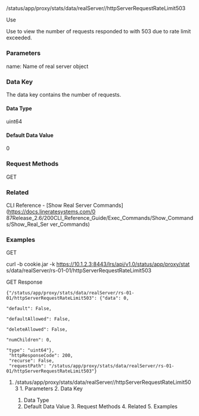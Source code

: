 ##
/status/app/proxy/stats/data/realServer/<name>/httpServerRequestRateLimit503

Use

Use to view the number of requests responded to with 503 due to rate limit
exceeded.

### Parameters

name: Name of real server object

### Data Key

The data key contains the number of requests.

#### Data Type

uint64

#### Default Data Value

0

### Request Methods

GET

### Related

CLI Reference - [Show Real Server Commands](https://docs.lineratesystems.com/0
87Release_2.6/200CLI_Reference_Guide/Exec_Commands/Show_Commands/Show_Real_Ser
ver_Commands)

### Examples

GET

curl -b cookie.jar -k https://10.1.2.3:8443/lrs/api/v1.0/status/app/proxy/stat
s/data/realServer/rs-01-01/httpServerRequestRateLimit503

GET Response

    
    {"/status/app/proxy/stats/data/realServer/rs-01-01/httpServerRequestRateLimit503": {"data": 0,
                                                                                         "default": False,
                                                                                         "defaultAllowed": False,
                                                                                         "deleteAllowed": False,
                                                                                         "numChildren": 0,
                                                                                         "type": "uint64"},
     "httpResponseCode": 200,
     "recurse": False,
     "requestPath": "/status/app/proxy/stats/data/realServer/rs-01-01/httpServerRequestRateLimit503"}
    

  1. /status/app/proxy/stats/data/realServer/<name>/httpServerRequestRateLimit503
    1. Parameters
    2. Data Key
      1. Data Type
      2. Default Data Value
    3. Request Methods
    4. Related
    5. Examples

